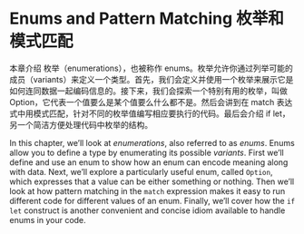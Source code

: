 # Enums and Pattern Matching 枚举和模式匹配

本章介绍 枚举（enumerations），也被称作 enums。枚举允许你通过列举可能的 成员（variants）来定义一个类型。首先，我们会定义并使用一个枚举来展示它是如何连同数据一起编码信息的。接下来，我们会探索一个特别有用的枚举，叫做 Option，它代表一个值要么是某个值要么什么都不是。然后会讲到在 match 表达式中用模式匹配，针对不同的枚举值编写相应要执行的代码。最后会介绍 if let，另一个简洁方便处理代码中枚举的结构。

In this chapter, we’ll look at _enumerations_, also referred to as _enums_.
Enums allow you to define a type by enumerating its possible _variants_. First
we’ll define and use an enum to show how an enum can encode meaning along with
data. Next, we’ll explore a particularly useful enum, called `Option`, which
expresses that a value can be either something or nothing. Then we’ll look at
how pattern matching in the `match` expression makes it easy to run different
code for different values of an enum. Finally, we’ll cover how the `if let`
construct is another convenient and concise idiom available to handle enums in
your code.
